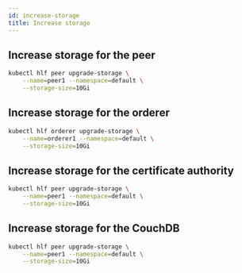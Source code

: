 ```yaml
---
id: increase-storage
title: Increase storage
---
```


## Increase storage for the peer
```bash
kubectl hlf peer upgrade-storage \
    --name=peer1 --namespace=default \
    --storage-size=10Gi
```

## Increase storage for the orderer
```bash
kubectl hlf orderer upgrade-storage \
    --name=orderer1 --namespace=default \
    --storage-size=10Gi
```

## Increase storage for the certificate authority
```bash
kubectl hlf peer upgrade-storage \
    --name=peer1 --namespace=default \
    --storage-size=10Gi
```

## Increase storage for the CouchDB

```bash
kubectl hlf peer upgrade-storage \
    --name=peer1 --namespace=default \
    --storage-size=10Gi
```
